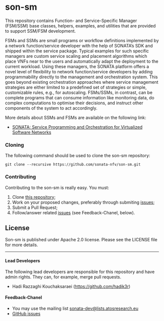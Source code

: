 # son-sm


This repository contains Function- and Service-Specific Manager (FSM/SSM) base classes, helpers, examples, and utilities that are provided to support SSM/FSM development.

FSMs and SSMs are small programs or workflow definitions implemented by a network function/service developer with the help of SONATA’s SDK and shipped within the service package. Typical examples for such specific managers are custom service scaling and placement algorithms which place VNFs near to the users and automatically adapt the deployment to the current workload. Using these managers, the SONATA platform offers a novel level of flexibility to network function/service developers by adding programmability directly to the management and orchestration system. This goes beyond existing orchestration approaches where service management strategies are either limited to a predefined set of strategies or simple, customizable rules, e.g., for autoscaling. FSMs/SSMs, in contrast, can be complete programs that can consume information like monitoring data, do complex computations to optimise their decisions, and instruct other components of the system to act accordingly.

More details about SSMs and FSMs are available on the following link:

* [SONATA: Service Programming and Orchestration for Virtualized Software Networks](http://arxiv.org/abs/1605.05850)

### Cloning

The following command should be used to clone the son-sm repository:

`git clone --recursive https://github.com/sonata-nfv/son-sm.git`

### Contributing
Contributing to the son-sm is really easy. You must:

1. Clone [this repository](http://github.com/sonata-nfv/son-sm);
2. Work on your proposed changes, preferably through submiting [issues](https://github.com/sonata-nfv/son-sm/issues);
3. Submit a Pull Request;
4. Follow/answer related [issues](https://github.com/sonata-nfv/son-sm/issues) (see Feedback-Chanel, below).

## License

Son-sm is published under Apache 2.0 license. Please see the LICENSE file for more details.


---
#### Lead Developers

The following lead developers are responsible for this repository and have admin rights. They can, for example, merge pull requests.

* Hadi Razzaghi Kouchaksaraei (https://github.com/hadik3r)

#### Feedback-Chanel

* You may use the mailing list [sonata-dev@lists.atosresearch.eu](mailto:sonata-dev@lists.atosresearch.eu)
* [GitHub issues](https://github.com/sonata-nfv/son-sm/issues)
